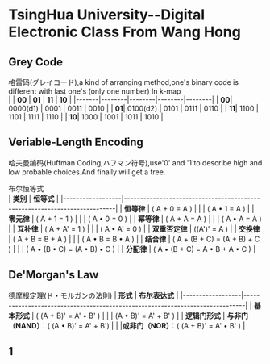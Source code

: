# TsingHua University--Digital Electronic Class From Wang Hong 

## Grey Code 
格雷码(グレイコード),a kind of arranging method,one's binary code is different with last one's (only one number)
In k-map<br>
|       | **00** | **01** | **11** | **10** |
|-------|--------|--------|--------|--------|
| **00**| 0000(d1)  | 0001   | 0011   | 0010   |
| **01**| 0100(d2)  | 0101   | 0111   | 0110   |
| **11**| 1100   | 1101   | 1111   | 1110   |
| **10**| 1000   | 1001   | 1011   | 1010   |


## Veriable-Length Encoding<br>
哈夫曼编码(Huffman Coding,ハフマン符号),use'0' and '1'to describe high and low probable choices.And finally will get a tree.


布尔恒等式<br>
| **类别**         | **恒等式**                                                                 |
|------------------|---------------------------------------------------------------------------|
| **恒等律**       | \( A + 0 = A \)                                                           |
|                  | \( A • 1 = A \)                                                       |
| **零元律**       | \( A + 1 = 1 \)                                                           |
|                  | \( A • 0 = 0 \)                                                       |
| **幂等律**       | \( A + A = A \)                                                           |
|                  | \( A • A = A \)                                                       |
| **互补律**       | \( A + A' = 1 \)                                                |
|                  | \( A • A' = 0 \)                                            |
| **双重否定律**   | \((A')' = A \)                                         |
| **交换律**       | \( A + B = B + A \)                                                       |
|                  | \( A • B = B • A \)                                               |
| **结合律**       | \( A + (B + C) = (A + B) + C \)                                           |
|                  | \( A • (B • C) = (A • B) • C \)                           |
| **分配律**       | \( A • (B + C) = A • B + A • C \)                             |


## De'Morgan's Law<br>
德摩根定理(ド・モルガンの法則)
| **形式**         | **布尔表达式**                                                                 |
|------------------|------------------------------------------------------------------------------|
| **基本形式**     | \( (A + B)' = A' • B' \)                     |
|                  | \(A • B)' = A' + B' \)                     |
| **逻辑门形式**   | **与非门（NAND）**：\( (A • B)' = A' + B'\) |
|                  |**或非门（NOR）**：\( (A + B)' = A' • B' \) |


## 1
